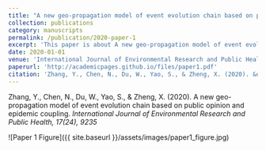 ```yaml
---
title: "A new geo-propagation model of event evolution chain based on public opinion and epidemic coupling"
collection: publications
category: manuscripts
permalink: /publication/2020-paper-1
excerpt: 'This paper is about A new geo-propagation model of event evolution chain based on public opinion and epidemic coupling.'
date: 2020-01-01
venue: 'International Journal of Environmental Research and Public Health, 17(24), 9235'
paperurl: 'http://academicpages.github.io/files/paper1.pdf'
citation: 'Zhang, Y., Chen, N., Du, W., Yao, S., & Zheng, X. (2020). &quot;A new geo-propagation model of event evolution chain based on public opinion and epidemic coupling&quot; <i>International Journal of Environmental Research and Public Health, 17(24), 9235</i>'
---
```


Zhang, Y., Chen, N., Du, W., Yao, S., & Zheng, X. (2020). A new geo-propagation model of event evolution chain based on public opinion and epidemic coupling. <i>International Journal of Environmental Research and Public Health, 17(24), 9235</i>

![Paper 1 Figure]({{ site.baseurl }}/assets/images/paper1_figure.jpg)